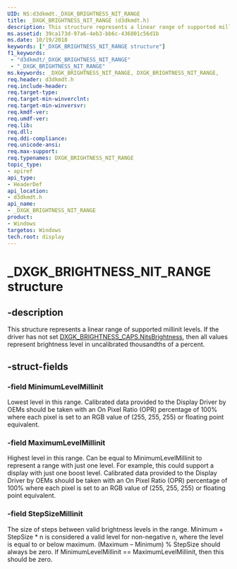 ```yaml
---
UID: NS:d3dkmdt._DXGK_BRIGHTNESS_NIT_RANGE
title: _DXGK_BRIGHTNESS_NIT_RANGE (d3dkmdt.h)
description: This structure represents a linear range of supported millinit levels.
ms.assetid: 39ca173d-97a6-4eb3-bb6c-436801c56d1b
ms.date: 10/19/2018
keywords: ["_DXGK_BRIGHTNESS_NIT_RANGE structure"]
f1_keywords:
 - "d3dkmdt/_DXGK_BRIGHTNESS_NIT_RANGE"
 - "_DXGK_BRIGHTNESS_NIT_RANGE"
ms.keywords: _DXGK_BRIGHTNESS_NIT_RANGE, DXGK_BRIGHTNESS_NIT_RANGE,
req.header: d3dkmdt.h
req.include-header:
req.target-type:
req.target-min-winverclnt:
req.target-min-winversvr:
req.kmdf-ver:
req.umdf-ver:
req.lib:
req.dll:
req.ddi-compliance:
req.unicode-ansi:
req.max-support:
req.typenames: DXGK_BRIGHTNESS_NIT_RANGE
topic_type:
- apiref
api_type:
- HeaderDef
api_location:
- d3dkmdt.h
api_name:
- _DXGK_BRIGHTNESS_NIT_RANGE
product: 
- Windows
targetos: Windows
tech.root: display
---
```


# _DXGK_BRIGHTNESS_NIT_RANGE structure

## -description

This structure represents a linear range of supported millinit levels. If the driver has not set [DXGK_BRIGHTNESS_CAPS.NitsBrightness](ns-d3dkmdt-_dxgk_brightness_caps.md), then all values represent brightness level in uncalibrated thousandths of a percent. 

## -struct-fields

### -field MinimumLevelMillinit

Lowest level in this range.  Calibrated data provided to the Display Driver by OEMs should be taken with an On Pixel Ratio (OPR) percentage of 100% where each pixel is set to an RGB value of (255, 255, 255) or floating point equivalent.

### -field MaximumLevelMillinit

Highest level in this range. Can be equal to MinimumLevelMillinit to represent a range with just one level. For example, this could support a display with just one boost level. Calibrated data provided to the Display Driver by OEMs should be taken with an On Pixel Ratio (OPR) percentage of 100% where each pixel is set to an RGB value of (255, 255, 255) or floating point equivalent.

### -field StepSizeMillinit

The size of steps between valid brightness levels in the range. Minimum + StepSize * n is considered a valid level for non-negative n, where the level is equal to or below maximum. (Maximum – Minimum) % StepSize should always be zero. If MinimumLevelMillinit == MaximumLevelMillinit, then this should be zero.

